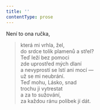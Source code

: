 ```yaml
---
title: ''
contentType: prose
---
```


Není to ona ručka,

> která mi vrhla, žel,  
> do srdce tolik plamenů a střel?  
> Teď leží bez pomoci  
> zde uprostřed mých dlaní  
> a nevyprostí se lstí ani mocí —  
> už se mi neubrání.  
> Teď mohu, Lásko, snad  
> trochu ji vytrestat  
> a za to sužování,  
> za každou ránu polibek jí dát.
